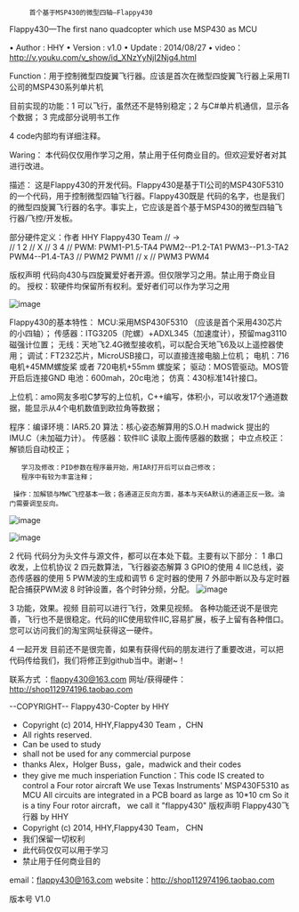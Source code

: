          首个基于MSP430的微型四轴—Flappy430
Flappy430—The first nano quadcopter which use MSP430 as MCU

•	Author : HHY
•	Version : v1.0
•	Update : 2014/08/27
•	video：  http://v.youku.com/v_show/id_XNzYyNjI2Njg4.html

Function：用于控制微型四旋翼飞行器。应该是首次在微型四旋翼飞行器上采用TI公司的MSP430系列单片机
       
目前实现的功能：1 可以飞行，虽然还不是特别稳定；2 与C#单片机通信，显示各个数据； 3 完成部分说明书工作
       
4 code内部均有详细注释。

Waring： 本代码仅仅用作学习之用，禁止用于任何商业目的。但欢迎爱好者对其进行改进。
 
 描述： 这是Flappy430的开发代码。Flappy430是基于TI公司的MSP430F5310的一个代码，用于控制微型四轴飞行器。Flappy430既是
 代码的名字，也是我们的微型四旋翼飞行器的名字。事实上，它应该是首个基于MSP430的微型四轴飞行器/飞控/开发板。
 
 部分硬件定义：作者 HHY  Flappy430  Team
//     →   
//     1    2
//       X
//     3   4
//  PWM: PWM1-P1.5-TA4  PWM2--P1.2-TA1  PWM3--P1.3-TA2  PWM4--P1.4-TA3
//  PWM2    PWM1
//          x
//    PWM3     PWM4

版权声明
代码向430与四旋翼爱好者开源。但仅限学习之用。禁止用于商业目的。
授权：软硬件均保留所有权利。爱好者们可以作为学习之用


![image](https://github.com/yue435/flappy430/raw/master/images/jiaosi.JPG)

Flappy430的基本特性：
MCU:采用MSP430F5310 （应该是首个采用430芯片的小四轴）；
传感器：ITG3205（陀螺）+ADXL345（加速度计），预留mag3110磁强计位置；
无线：天地飞2.4G微型接收机，可以配合天地飞6及以上遥控器使用；
调试：FT232芯片，MicroUSB接口，可以直接连接电脑上位机；
电机：716电机+45MM螺旋桨 或者 720电机+55mm 螺旋桨；
驱动：MOS管驱动。MOS管开启后连接GND
电池：600mah，20c电池；
仿真：430标准14针接口。

上位机：amo网友多啦C梦写的上位机，C++编写，体积小，可以收发17个通道数据，能显示从4个电机数值到欧拉角等数据；

程序：编译环境：IAR5.20
       算法：核心姿态解算用的S.O.H madwick 提出的IMU.C（未加磁力计）。
       传感器：软件IIC 读取上面传感器的数据；
       中立点校正： 解锁后自动校正；
      
       学习及修改：PID参数在程序最开始，用IAR打开后可以自己修改；
       程序中有较为丰富注释；

     操作：加解锁与MWC飞控基本一致；各通道正反向方面，基本与天6A默认的通道正反一致。油门需要调至反向。
     
  
![image](https://github.com/yue435/flappy430/raw/master/images/hardware.JPG)




![image](https://github.com/yue435/flappy430/raw/master/images/yuanlitu.JPG)




2 代码 
代码分为头文件与源文件，都可以在本处下载。主要有以下部分：
     1 串口收发，上位机协议
     2 四元数算法，飞行器姿态解算
     3  GPIO的使用
     4  IIC总线，姿态传感器的使用
     5  PWM波的生成和调节
     6 定时器的使用
     7 外部中断以及与定时器配合捕获PWM波
     8 时钟设置，各个时钟分频，分配。
![image](https://github.com/yue435/flappy430/raw/master/images/code.jpg)

3 功能，效果。视频
目前可以进行飞行，效果见视频。
各种功能还说不是很完善，飞行也不是很稳定。代码的IIC使用软件IIC,容易扩展，板子上留有各种借口。您可以访问我们的淘宝网址获得这一硬件。


4 一起开发
目前还不是很完善，如果有获得代码的朋友进行了重要改进，可以把代码传给我们，我们将修正到github当中。谢谢~！

联系方式 ：flappy430@163.com
网址/获得硬件： http://shop112974196.taobao.com


--COPYRIGHT--
Flappy430-Copter by HHY 
 * Copyright (c) 2014, HHY,Flappy430 Team ，CHN
 * All rights reserved.
 * Can be used to study
 * shall not be used for any commercial purpose
 * thanks Alex，Holger Buss，gale，madwick and their codes
 * they give me much insperiation
   Function：This code IS created to control a  Four rotor aircraft 
              We use Texas Instruments' MSP430F5310 as MCU
              All circuits are integrated in a PCB board as large as 10*10 cm
             So it is a tiny  Four rotor aircraft， we call it "flappy430"
版权声明
Flappy430飞行器 by HHY
* Copyright (c) 2014, HHY,Flappy430 Team， CHN
* 我们保留一切权利
* 此代码仅仅可以用于学习
* 禁止用于任何商业目的


email：flappy430@163.com
website：http://shop112974196.taobao.com

版本号 V1.0



     







































 
 
            



